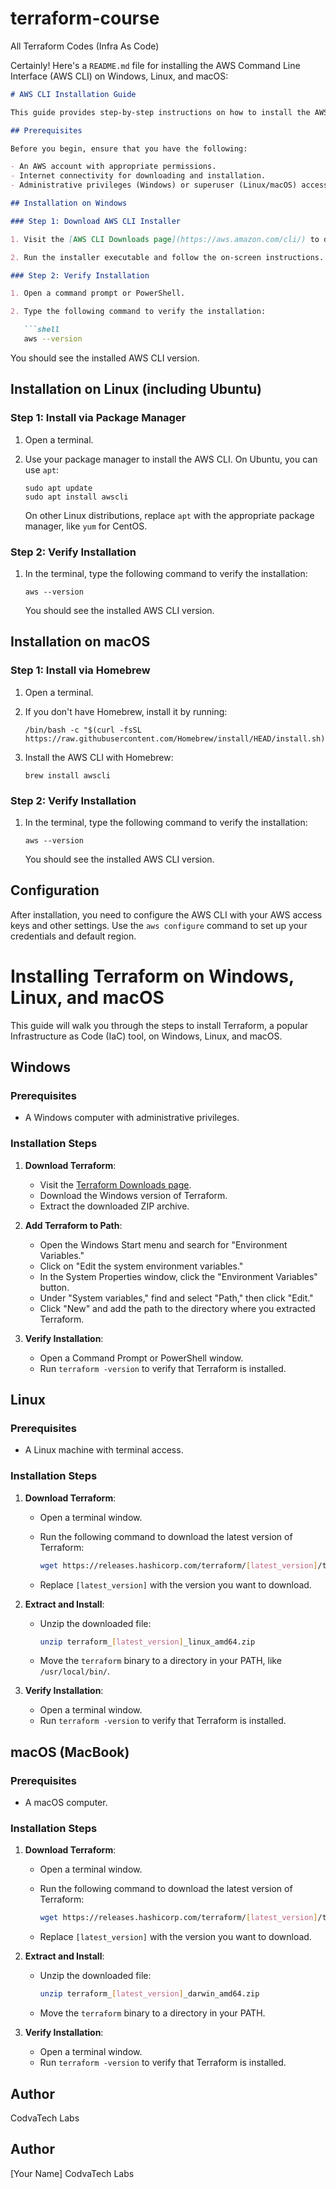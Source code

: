 # terraform-course
All Terraform Codes (Infra As Code)

Certainly! Here's a `README.md` file for installing the AWS Command Line Interface (AWS CLI) on Windows, Linux, and macOS:

```markdown
# AWS CLI Installation Guide

This guide provides step-by-step instructions on how to install the AWS Command Line Interface (AWS CLI) on different operating systems: Windows, Linux, and macOS.

## Prerequisites

Before you begin, ensure that you have the following:

- An AWS account with appropriate permissions.
- Internet connectivity for downloading and installation.
- Administrative privileges (Windows) or superuser (Linux/macOS) access.

## Installation on Windows

### Step 1: Download AWS CLI Installer

1. Visit the [AWS CLI Downloads page](https://aws.amazon.com/cli/) to download the Windows installer.

2. Run the installer executable and follow the on-screen instructions.

### Step 2: Verify Installation

1. Open a command prompt or PowerShell.

2. Type the following command to verify the installation:

   ```shell
   aws --version
   ```

   You should see the installed AWS CLI version.

## Installation on Linux (including Ubuntu)

### Step 1: Install via Package Manager

1. Open a terminal.

2. Use your package manager to install the AWS CLI. On Ubuntu, you can use `apt`:

   ```shell
   sudo apt update
   sudo apt install awscli
   ```

   On other Linux distributions, replace `apt` with the appropriate package manager, like `yum` for CentOS.

### Step 2: Verify Installation

1. In the terminal, type the following command to verify the installation:

   ```shell
   aws --version
   ```

   You should see the installed AWS CLI version.

## Installation on macOS

### Step 1: Install via Homebrew

1. Open a terminal.

2. If you don't have Homebrew, install it by running:

   ```shell
   /bin/bash -c "$(curl -fsSL https://raw.githubusercontent.com/Homebrew/install/HEAD/install.sh)"
   ```

3. Install the AWS CLI with Homebrew:

   ```shell
   brew install awscli
   ```

### Step 2: Verify Installation

1. In the terminal, type the following command to verify the installation:

   ```shell
   aws --version
   ```

   You should see the installed AWS CLI version.

## Configuration

After installation, you need to configure the AWS CLI with your AWS access keys and other settings. Use the `aws configure` command to set up your credentials and default region.


# Installing Terraform on Windows, Linux, and macOS

This guide will walk you through the steps to install Terraform, a popular Infrastructure as Code (IaC) tool, on Windows, Linux, and macOS.

## Windows

### Prerequisites

- A Windows computer with administrative privileges.

### Installation Steps

1. **Download Terraform**:
   - Visit the [Terraform Downloads page](https://www.terraform.io/downloads.html).
   - Download the Windows version of Terraform.
   - Extract the downloaded ZIP archive.

2. **Add Terraform to Path**:
   - Open the Windows Start menu and search for "Environment Variables."
   - Click on "Edit the system environment variables."
   - In the System Properties window, click the "Environment Variables" button.
   - Under "System variables," find and select "Path," then click "Edit."
   - Click "New" and add the path to the directory where you extracted Terraform.

3. **Verify Installation**:
   - Open a Command Prompt or PowerShell window.
   - Run `terraform -version` to verify that Terraform is installed.

## Linux

### Prerequisites

- A Linux machine with terminal access.

### Installation Steps

1. **Download Terraform**:
   - Open a terminal window.
   - Run the following command to download the latest version of Terraform:

     ```bash
     wget https://releases.hashicorp.com/terraform/[latest_version]/terraform_[latest_version]_linux_amd64.zip
     ```

   - Replace `[latest_version]` with the version you want to download.

2. **Extract and Install**:
   - Unzip the downloaded file:

     ```bash
     unzip terraform_[latest_version]_linux_amd64.zip
     ```

   - Move the `terraform` binary to a directory in your PATH, like `/usr/local/bin/`.

3. **Verify Installation**:
   - Open a terminal window.
   - Run `terraform -version` to verify that Terraform is installed.

## macOS (MacBook)

### Prerequisites

- A macOS computer.

### Installation Steps

1. **Download Terraform**:
   - Open a terminal window.
   - Run the following command to download the latest version of Terraform:

     ```bash
     wget https://releases.hashicorp.com/terraform/[latest_version]/terraform_[latest_version]_darwin_amd64.zip
     ```

   - Replace `[latest_version]` with the version you want to download.

2. **Extract and Install**:
   - Unzip the downloaded file:

     ```bash
     unzip terraform_[latest_version]_darwin_amd64.zip
     ```

   - Move the `terraform` binary to a directory in your PATH.

3. **Verify Installation**:
   - Open a terminal window.
   - Run `terraform -version` to verify that Terraform is installed.

## Author
CodvaTech Labs


## Author

[Your Name]
CodvaTech Labs
